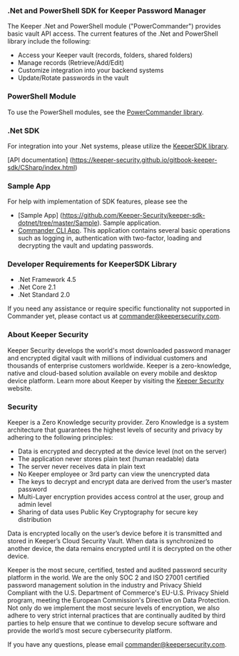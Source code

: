 ### .Net and PowerShell SDK for Keeper Password Manager

The Keeper .Net and PowerShell module ("PowerCommander") provides basic vault API access. The current features of the .Net and PowerShell library include the following:

* Access your Keeper vault (records, folders, shared folders)
* Manage records (Retrieve/Add/Edit)
* Customize integration into your backend systems
* Update/Rotate passwords in the vault

### PowerShell Module
To use the PowerShell modules, see the [PowerCommander library](https://github.com/Keeper-Security/keeper-sdk-dotnet/tree/master/PowerCommander).

### .Net SDK
For integration into your .Net systems, please utilize the [KeeperSDK library](https://github.com/Keeper-Security/keeper-sdk-dotnet/tree/master/KeeperSdk).

[API documentation] (https://keeper-security.github.io/gitbook-keeper-sdk/CSharp/index.html)

### Sample App
For help with implementation of SDK features, please see the 
* [Sample App] (https://github.com/Keeper-Security/keeper-sdk-dotnet/tree/master/Sample). Sample application.
* [Commander CLI App](https://github.com/Keeper-Security/keeper-sdk-dotnet/tree/master/Commander).  This application contains several basic operations such as logging in, authentication with two-factor, loading and decrypting the vault and updating passwords.

### Developer Requirements for KeeperSDK Library

* .Net Framework 4.5
* .Net Core 2.1
* .Net Standard 2.0

If you need any assistance or require specific functionality not supported in Commander yet, please contact us at commander@keepersecurity.com.

### About Keeper Security

Keeper Security develops the world's most downloaded password manager and encrypted digital vault with millions of individual customers and thousands of enterprise customers worldwide.  Keeper is a zero-knowledge, native and cloud-based solution available on every mobile and desktop device platform. Learn more about Keeper by visiting the [Keeper Security](https://keepersecurity.com) website.

### Security

Keeper is a Zero Knowledge security provider. Zero Knowledge is a system architecture that guarantees the highest levels of security and privacy by adhering to the following principles:

- Data is encrypted and decrypted at the device level (not on the server)
- The application never stores plain text (human readable) data
- The server never receives data in plain text
- No Keeper employee or 3rd party can view the unencrypted data
- The keys to decrypt and encrypt data are derived from the user’s master password
- Multi-Layer encryption provides access control at the user, group and admin level
- Sharing of data uses Public Key Cryptography for secure key distribution

Data is encrypted locally on the user’s device before it is transmitted and stored in Keeper’s Cloud Security Vault. When data is synchronized to another device, the data remains encrypted until it is decrypted on the other device.

Keeper is the most secure, certified, tested and audited password security platform in the world. We are the only SOC 2 and ISO 27001 certified password management solution in the industry and Privacy Shield Compliant with the U.S. Department of Commerce's EU-U.S. Privacy Shield program, meeting the European Commission's Directive on Data Protection. Not only do we implement the most secure levels of encryption, we also adhere to very strict internal practices that are continually audited by third parties to help ensure that we continue to develop secure software and provide the world’s most secure cybersecurity platform.

If you have any questions, please email commander@keepersecurity.com.

